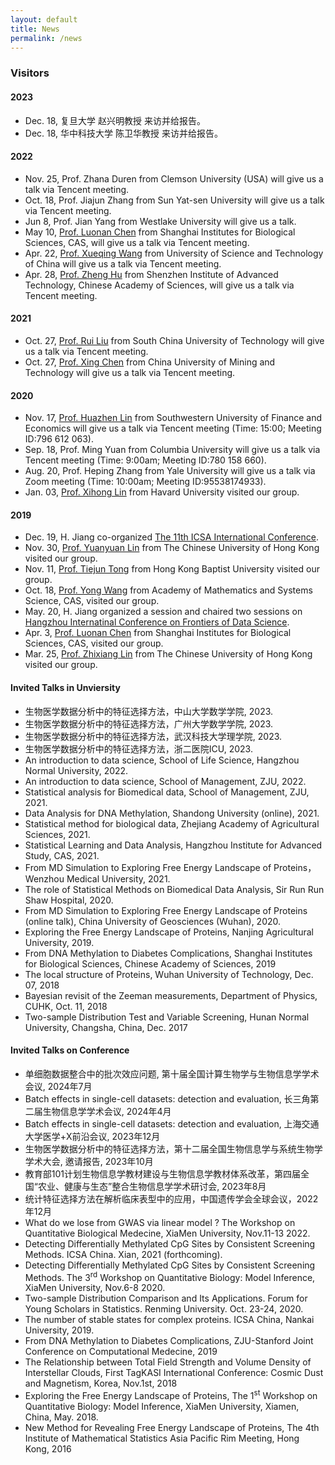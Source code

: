 ```yaml
---
layout: default
title: News
permalink: /news
---
```


### Visitors
#### 2023
- Dec. 18, 复旦大学 赵兴明教授 来访并给报告。
- Dec. 18, 华中科技大学 陈卫华教授 来访并给报告。
#### 2022
- Nov. 25, Prof. Zhana Duren from Clemson University (USA) will give us a talk via Tencent meeting.
- Oct. 18, Prof. Jiajun Zhang from Sun Yat-sen University will give us a talk via Tencent meeting.
- Jun 8, Prof. Jian Yang from Westlake University will give us a talk.
- May 10, [Prof. Luonan Chen](http://sysbio.sibcb.ac.cn/cb/chenlab/LuonanChen.htm) from Shanghai Institutes for Biological Sciences, CAS, will give us a talk via Tencent meeting.
- Apr. 22, [Prof. Xueqing Wang](http://sds.ustc.edu.cn/2021/0723/c15528a518337/page.htm) from University of Science and Technology of China will give us a talk via Tencent meeting.
- Apr. 28, [Prof. Zheng Hu](https://people.ucas.ac.cn/~0066933) from Shenzhen Institute of Advanced Technology, Chinese Academy of Sciences, will give us a talk via Tencent meeting.

#### 2021
- Oct. 27, [Prof. Rui Liu](http://www2.scut.edu.cn/math/2017/1227/c14582a242135/page.htm) from South China University of Technology will give us a talk via Tencent meeting.
- Oct. 27, [Prof. Xing Chen](http://xwzx.cumt.edu.cn/9c/5e/c521a433246/page.htm) from China University of Mining and Technology will give us a talk via Tencent meeting.

#### 2020
- Nov. 17, [Prof. Huazhen Lin](https://stat.swufe.edu.cn/info/1046/1401.htm) from Southwestern University of Finance and Economics will give us a talk via Tencent meeting (Time: 15:00; Meeting ID:796 612 063).
- Sep. 18, Prof. Ming Yuan from Columbia University will give us a talk via Tencent meeting (Time: 9:00am; Meeting ID:780 158 660).
- Aug. 20, Prof. Heping Zhang from Yale University will give us a talk via Zoom meeting (Time: 10:00am; Meeting ID:95538174933).
- Jan. 03, [Prof. Xihong Lin](https://content.sph.harvard.edu/xlin/) from Havard University visited our group. 

#### 2019
- Dec. 19, H. Jiang co-organized [The 11th ICSA International Conference](http://cds.zju.edu.cn/ICSA2019.aspx?k1=4&k2=79&k3=80).
- Nov. 30, [Prof. Yuanyuan Lin](http://www.sta.cuhk.edu.hk/YLin/default.aspx) from The Chinese University of Hong Kong visited our group.
- Nov. 11, [Prof. Tiejun Tong](http://www.math.hkbu.edu.hk/~tongt/) from Hong Kong Baptist University visited our group.
- Oct. 18, [Prof. Yong Wang](http://wanglab.amss.ac.cn/) from Academy of Mathematics and Systems Science, CAS, visited our group.
- May. 20, H. Jiang organized a session and chaired two sessions on [Hangzhou Internatinal Conference on Frontiers of Data Science](http://www.zjuyh.com/sjkx2019/rb/?sectionid=2f15c46e-f5f9-e811-941a-93c279b249f5).
- Apr. 3, [Prof. Luonan Chen](http://sysbio.sibcb.ac.cn/cb/chenlab/LuonanChen.htm) from Shanghai Institutes for Biological Sciences, CAS, visited our group.
- Mar. 25, [Prof. Zhixiang Lin](https://www.sta.cuhk.edu.hk/People/Faculty.aspx?udt_506_param_detail=622) from The Chinese University of Hong Kong visited our group.

#### Invited Talks in Unviersity
- 生物医学数据分析中的特征选择方法，中山大学数学学院, 2023.
- 生物医学数据分析中的特征选择方法，广州大学数学学院, 2023.
- 生物医学数据分析中的特征选择方法，武汉科技大学理学院, 2023.
- 生物医学数据分析中的特征选择方法，浙二医院ICU, 2023.
- An introduction to data science, School of Life Science, Hangzhou Normal University, 2022.
- An introduction to data science, School of Management, ZJU, 2022.
- Statistical analysis for Biomedical data, School of Management, ZJU, 2021.
- Data Analysis for DNA Methylation, Shandong University (online), 2021.
- Statistical method for biological data, Zhejiang Academy of Agricultural Sciences, 2021.
- Statistical Learning and Data Analysis, Hangzhou Institute for Advanced Study, CAS, 2021.
- From MD Simulation to Exploring Free Energy Landscape of Proteins，Wenzhou Medical University, 2021.
- The role of Statistical Methods on Biomedical Data Analysis, Sir Run Run Shaw Hospital, 2020.
- From MD Simulation to Exploring Free Energy Landscape of Proteins (online talk), China University of Geosciences (Wuhan), 2020.
- Exploring the Free Energy Landscape of Proteins, Nanjing Agricultural University, 2019.
- From DNA Methylation to Diabetes Complications, Shanghai Institutes for Biological Sciences, Chinese Academy of Sciences, 2019
- The local structure of Proteins, Wuhan University of Technology, Dec. 07, 2018
- Bayesian revisit of the  Zeeman measurements,  Department of Physics,  CUHK, Oct. 11,  2018
- Two-sample Distribution Test and Variable Screening, Hunan Normal University, Changsha, China, Dec. 2017

#### Invited Talks on Conference
- 单细胞数据整合中的批次效应问题, 第十届全国计算生物学与生物信息学学术会议, 2024年7月
- Batch effects in single-cell datasets: detection and evaluation, 长三角第二届生物信息学学术会议, 2024年4月
- Batch effects in single-cell datasets: detection and evaluation, 上海交通大学医学+X前沿会议, 2023年12月
- 生物医学数据分析中的特征选择方法，第十二届全国生物信息学与系统生物学学术大会, 邀请报告, 2023年10月
- 教育部101计划生物信息学教材建设与生物信息学教材体系改革，第四届全国“农业、健康与生态”整合生物信息学学术研讨会, 2023年8月
- 统计特征选择方法在解析临床表型中的应用，中国遗传学会全球会议，2022年12月
- What do we lose from GWAS via linear model ? The Workshop on Quantitative Biological Medecine, XiaMen University, Nov.11-13 2022.
- Detecting Differentially Methylated CpG Sites by Consistent Screening Methods. ICSA China. Xian, 2021 (forthcoming).
- Detecting Differentially Methylated CpG Sites by Consistent Screening Methods. The 3<sup>rd</sup> Workshop on Quantitative Biology: Model Inference, XiaMen University, Nov.6-8 2020.
- Two-sample Distribution Comparison and Its Applications. Forum for Young Scholars in Statistics. Renming University. Oct. 23-24, 2020.
- The number of stable states for complex proteins. ICSA China, Nankai University, 2019.
- From DNA Methylation to Diabetes Complications, ZJU-Stanford Joint Conference on Computational Medecine, 2019
- The Relationship between Total Field Strength and Volume Density of Interstellar Clouds, First TagKASI International Conference: Cosmic Dust and Magnetism, Korea, Nov.1st, 2018
- Exploring the Free Energy Landscape of Proteins, The 1<sup>st</sup> Workshop on Quantitative Biology: Model Inference, XiaMen University, Xiamen, China, May. 2018.
- New Method for Revealing Free Energy Landscape of Proteins, The 4th Institute of Mathematical Statistics Asia Pacific Rim Meeting, Hong Kong, 2016









